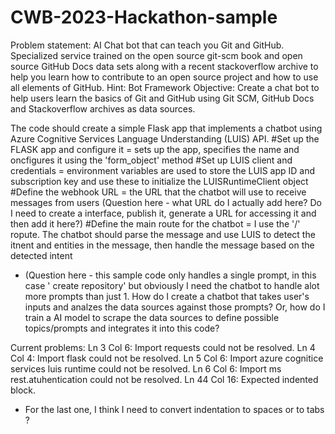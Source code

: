 # CWB-2023-Hackathon-sample

Problem statement: AI Chat bot that can teach you Git and GitHub. Specialized service trained on the open source git-scm book and open source GitHub Docs data sets along with a recent stackoverflow archive to help you learn how to contribute to an open source project and how to use all elements of GitHub.
Hint: Bot Framework
Objective: Create a chat bot to help users learn the basics of Git and GitHub using Git SCM, GitHub Docs and Stackoverflow archives as data sources.

The code should create a simple Flask app that implements a chatbot using Azure Cognitive Services Language Understanding (LUIS) API. 
#Set up the FLASK app and configure it = sets up the app, specifies the name and oncfigures it using the 'form_object' method
#Set up LUIS client and credentials = environment variables are used to store the LUIS app ID and subscription key and use these to initialize the LUISRuntimeClient object
#Define the webhook URL = the URL that the chatbot will use to receive messages from users (Question here - what URL do I actually add here? Do I need to create a interface, publish it, generate a URL for accessing it and then add it here?)
#Define the main route for the chatbot = I use the '/' ropute. The chatbot should parse the message and use LUIS to detect the itnent and entities in the message, then handle the message based on the detected intent
- (Question here - this sample code only handles a single prompt, in this case ' create repository' but obviously I need the chatbot to handle alot more prompts than just 1. How do I create a chatbot that takes user's inputs and analzes the data sources against those prompts? Or, how do I train a AI model to scrape the data sources to define possible topics/prompts and integrates it into this code? 

Current problems:
Ln 3 Col 6: Import requests could not be resolved. 
Ln 4 Col 4: Import flask could not be resolved.
Ln 5 Col 6: Import azure cognitice services luis runtime could not be resolved.
Ln 6 Col 6: Import ms rest.atuhentication could not be resolved.
Ln 44 Col 16: Expected indented block.
- For the last one, I think I need to convert indentation to spaces or to tabs ?
